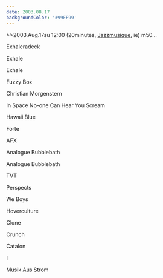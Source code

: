 ```yaml
---
date: 2003.08.17
backgroundColor: '#99FF99'
---
```


\>>2003.Aug.17su 12:00 (20minutes, [Jazzmusique](http://www.netmusique.com/), ie) m50...

Exhaleradeck

Exhale

Exhale

Fuzzy Box

Christian Morgenstern

In Space No-one Can Hear You Scream

Hawaii Blue

Forte

AFX

Analogue Bubblebath

Analogue Bubblebath

TVT

Perspects

We Boys

Hoverculture

Clone

Crunch

Catalon

I

Musik Aus Strom